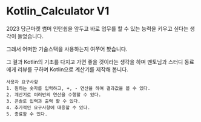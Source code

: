 # Kotlin_Calculator V1

2023 당근마켓 썸머 인턴쉽을 앞두고 바로 업무를 할 수 있는 능력을 키우고 싶다는 생각이 들었습니다.

그래서 어떠한 기술스택을 사용하는지 여쭈어 봤습니다. 

그 결과 Kotlin의 기초를 다지고 가면 좋을 것이라는 생각을 하며 멘토님과 스터디 동료에게 리뷰를 구하며 Kotlin으로 계산기를 제작해 봅니다.


```agsl
사용자 요구사항
1. 원하는 숫자를 입력하고, +, - 연산을 하여 결과값을 볼 수 있다.
2. 계산기로 여러번의 연산을 수행할 수 있다.
3. 콘솔로 입력과 출력 할 수 있다.
4. 추가적인 요구사항에 대응할 수 있다.
5. 종료할 수 있다.
```